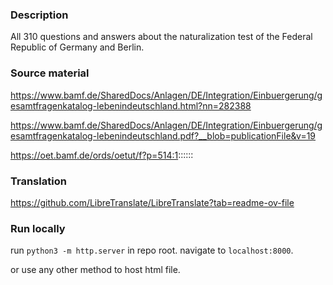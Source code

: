### Description

All 310 questions and answers about the naturalization test of the Federal Republic of Germany and Berlin.

### Source material

https://www.bamf.de/SharedDocs/Anlagen/DE/Integration/Einbuergerung/gesamtfragenkatalog-lebenindeutschland.html?nn=282388

https://www.bamf.de/SharedDocs/Anlagen/DE/Integration/Einbuergerung/gesamtfragenkatalog-lebenindeutschland.pdf?__blob=publicationFile&v=19

https://oet.bamf.de/ords/oetut/f?p=514:1::::::

### Translation

https://github.com/LibreTranslate/LibreTranslate?tab=readme-ov-file

### Run locally

run `python3 -m http.server` in repo root.
navigate to `localhost:8000`.

or use any other method to host html file.